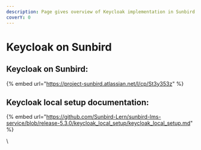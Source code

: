 ```yaml
---
description: Page gives overview of Keycloak implementation in Sunbird
coverY: 0
---
```


# Keycloak on Sunbird

## **Keycloak on Sunbird:**

{% embed url="https://project-sunbird.atlassian.net/l/cp/St3y353z" %}

## **Keycloak local setup documentation:**

{% embed url="https://github.com/Sunbird-Lern/sunbird-lms-service/blob/release-5.3.0/keycloak_local_setup/keycloak_local_setup.md" %}

\
